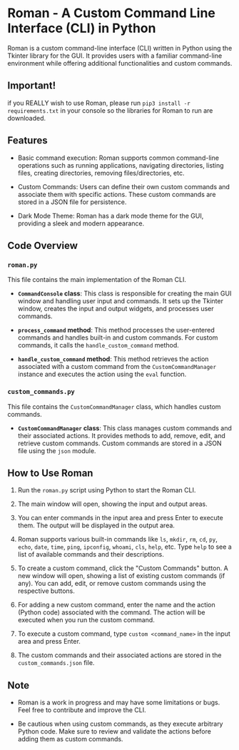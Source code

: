 # Roman - A Custom Command Line Interface (CLI) in Python

Roman is a custom command-line interface (CLI) written in Python using the Tkinter library for the GUI. It provides users with a familiar command-line environment while offering additional functionalities and custom commands.


## Important!

if you REALLY wish to use Roman, please run `pip3 install -r requirements.txt` in your console so the libraries for Roman to run are downloaded.
## Features

- Basic command execution: Roman supports common command-line operations such as running applications, navigating directories, listing files, creating directories, removing files/directories, etc.

- Custom Commands: Users can define their own custom commands and associate them with specific actions. These custom commands are stored in a JSON file for persistence.

- Dark Mode Theme: Roman has a dark mode theme for the GUI, providing a sleek and modern appearance.

## Code Overview

### `roman.py`

This file contains the main implementation of the Roman CLI.

- **`CommandConsole` class**: This class is responsible for creating the main GUI window and handling user input and commands. It sets up the Tkinter window, creates the input and output widgets, and processes user commands.

- **`process_command` method**: This method processes the user-entered commands and handles built-in and custom commands. For custom commands, it calls the `handle_custom_command` method.

- **`handle_custom_command` method**: This method retrieves the action associated with a custom command from the `CustomCommandManager` instance and executes the action using the `eval` function.

### `custom_commands.py`

This file contains the `CustomCommandManager` class, which handles custom commands.

- **`CustomCommandManager` class**: This class manages custom commands and their associated actions. It provides methods to add, remove, edit, and retrieve custom commands. Custom commands are stored in a JSON file using the `json` module.

## How to Use Roman

1. Run the `roman.py` script using Python to start the Roman CLI.

2. The main window will open, showing the input and output areas.

3. You can enter commands in the input area and press Enter to execute them. The output will be displayed in the output area.

4. Roman supports various built-in commands like `ls`, `mkdir`, `rm`, `cd`, `py`, `echo`, `date`, `time`, `ping`, `ipconfig`, `whoami`, `cls`, `help`, etc. Type `help` to see a list of available commands and their descriptions.

5. To create a custom command, click the "Custom Commands" button. A new window will open, showing a list of existing custom commands (if any). You can add, edit, or remove custom commands using the respective buttons.

6. For adding a new custom command, enter the name and the action (Python code) associated with the command. The action will be executed when you run the custom command.

7. To execute a custom command, type `custom <command_name>` in the input area and press Enter.

8. The custom commands and their associated actions are stored in the `custom_commands.json` file.

## Note

- Roman is a work in progress and may have some limitations or bugs. Feel free to contribute and improve the CLI.

- Be cautious when using custom commands, as they execute arbitrary Python code. Make sure to review and validate the actions before adding them as custom commands.
